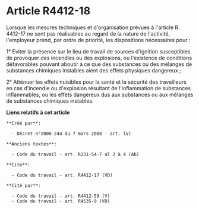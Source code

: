 # Article R4412-18

Lorsque les mesures techniques et d'organisation prévues à l'article R. 4412-17 ne sont pas réalisables au regard de la
nature de l'activité, l'employeur prend, par ordre de priorité, les dispositions nécessaires pour : 

1° Eviter la présence sur le lieu de travail de sources d'ignition susceptibles de provoquer des incendies ou des explosions,
ou l'existence de conditions défavorables pouvant aboutir à ce que des substances ou des mélanges de substances chimiques
instables aient des effets physiques dangereux ; 

2° Atténuer les effets nuisibles pour la santé et la sécurité des travailleurs en cas d'incendie ou d'explosion résultant de
l'inflammation de substances inflammables, ou les effets dangereux dus aux substances ou aux mélanges de substances chimiques
instables.

**Liens relatifs à cet article**

	**Créé par**:

	  - Décret n°2008-244 du 7 mars 2008 - art. (V)

	**Anciens textes**:

	  - Code du travail - art. R231-54-7 al 2 à 4 (Ab)

	**Cite**:

	  - Code du travail - art. R4412-17 (VD)

	**Cité par**:

	  - Code du travail - art. R4412-59 (V)
	  - Code du travail - art. R4535-9 (VD)
